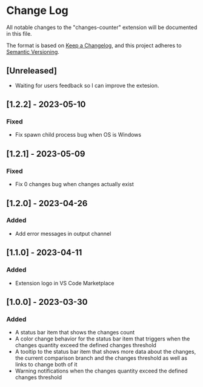 # Change Log

All notable changes to the "changes-counter" extension will be documented in this file.

The format is based on [Keep a Changelog](https://keepachangelog.com/en/1.0.0/),
and this project adheres to [Semantic Versioning](https://semver.org/spec/v2.0.0.html).

## [Unreleased]

- Waiting for users feedback so I can improve the extesion.

## [1.2.2] - 2023-05-10

### Fixed

- Fix spawn child process bug when OS is Windows

## [1.2.1] - 2023-05-09

### Fixed

- Fix 0 changes bug when changes actually exist

## [1.2.0] - 2023-04-26

### Added

- Add error messages in output channel

## [1.1.0] - 2023-04-11

### Added

- Extension logo in VS Code Marketplace

## [1.0.0] - 2023-03-30

### Added

- A status bar item that shows the changes count
- A color change behavior for the status bar item that triggers when the changes quantity exceed the defined changes threshold
- A tooltip to the status bar item that shows more data about the changes, the current comparison branch and the changes threshold as well as links to change both of it
- Warning notifications when the changes quantity exceed the defined changes threshold
